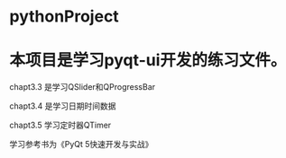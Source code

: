 # pythonProject
# 本项目是学习pyqt-ui开发的练习文件。

chapt3.3 是学习QSlider和QProgressBar

chapt3.4 是学习日期时间数据

chapt3.5 学习定时器QTimer

学习参考书为《PyQt 5快速开发与实战》
